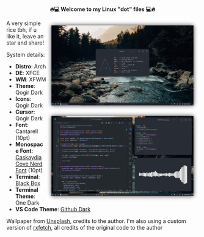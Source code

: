 <p align="center">
  <strong>🔥💻 Welcome to my Linux "dot" files 💻🔥</strong>
</p>

<img align="right" src="screenshots/rice.png" width="400px">

A very simple rice tbh, if u like it, leave an star and share!

System details:

  * __Distro__: Arch
  * __DE__: XFCE
  * __WM__: XFWM
  * __Theme__: Qogir Dark
  * __Icons__: Qogir Dark
  * __Cursor__: Qogir Dark
  * __Font__: Cantarell (10pt)
  * __Monospace Font__: [Caskaydia Cove Nerd Font](https://archlinux.org/packages/community/any/otf-cascadia-code-nerd/) (10pt)
  * __Terminal__: [Black Box](https://flathub.org/apps/details/com.raggesilver.BlackBox)
  * __Terminal Theme__: One Dark
  * __VS Code Theme__: [Github Dark](https://marketplace.visualstudio.com/items?itemName=GitHub.github-vscode-theme)

Wallpaper from [Unsplash](https://unsplash.com/es/fotos/Nhx2IVkw22s), credits to the author. I'm also using a custom version of [rxfetch](https://github.com/Mangeshrex/rxfetch), all credits of the original code to the author